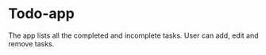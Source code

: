 # Todo-app
The app lists all the completed and incomplete tasks. User can add, edit and remove tasks.
